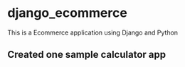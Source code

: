 # django_ecommerce
This is a Ecommerce application using Django and Python

## Created one sample calculator app
